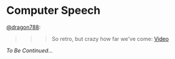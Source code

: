 # Computer Speech

[@dragon788](https://twitter.com/dragon788):
>>> So retro, but crazy how far we've come: [Video]( https://www.youtube.com/watch?v=hQmH7u-Q-8w )

*To Be Continued...*
